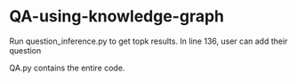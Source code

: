 # QA-using-knowledge-graph
Run question_inference.py to get topk results. In line 136, user can add their question

QA.py contains the entire code.
